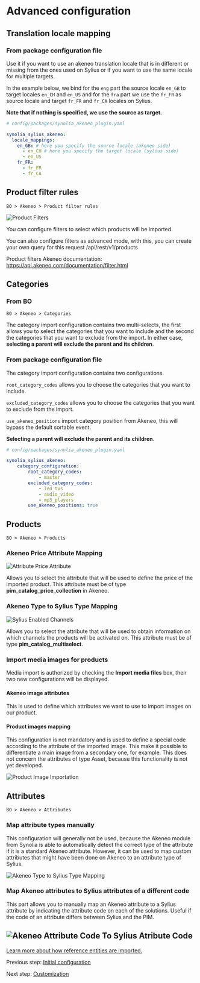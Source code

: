 # Advanced configuration

## Translation locale mapping

### From package configuration file

Use it if you want to use an akeneo translation locale that is in different or missing from the ones used on Sylius or if you want to use the same locale for multiple targets.

In the example below, we bind for the `eng` part the source locale `en_GB` to target locales `en_CH` and `en_US` and for the `fra` part we use the `fr_FR` as source locale and target `fr_FR` and `fr_CA` locales on Sylius.

**Note that if nothing is specified, we use the source as target.**

```yaml
# config/packages/synolia_akeneo_plugin.yaml

synolia_sylius_akeneo:
  locale_mappings:
    en_GB: # here you specify the source locale (akeneo side)
      - en_CH # here you specify the target locale (sylius side)
      - en_US
    fr_FR:
      - fr_FR
      - fr_CA
```

## Product filter rules

    BO > Akeneo > Product filter rules

![Product Filters](media/product_filters.png)

You can configure filters to select which products will be imported. 

You can also configure filters as advanced mode, with this, you can create your own query for
this request /api/rest/v1/products

Product filters Akeneo documentation: https://api.akeneo.com/documentation/filter.html


## Categories

### From BO

    BO > Akeneo > Categories

The category import configuration contains two multi-selects, the first allows you to select the categories that you want to include and the second the categories that you want to exclude from the import. In either case, **selecting a parent will exclude the parent and its children**.

### From package configuration file

The category import configuration contains two configurations.

`root_category_codes` allows you to choose the categories that you want to include.

`excluded_category_codes` allows you to choose the categories that you want to exclude from the import.

`use_akeneo_positions` import category position from Akeneo, this will bypass the default sortable event.

**Selecting a parent will exclude the parent and its children**.

```yaml
# config/packages/synolia_akeneo_plugin.yaml

synolia_sylius_akeneo:
    category_configuration:
        root_category_codes:
            - master
        excluded_category_codes:
            - led_tvs
            - audio_video
            - mp3_players
        use_akeneo_positions: true
```


## Products

    BO > Akeneo > Products

### Akeneo Price Attribute Mapping

![Attribute Price Attribute](media/akeneo_price_attribute.png)

Allows you to select the attribute that will be used to define the price of the imported product.
This attribute must be of type **pim_catalog_price_collection** in Akeneo.

### Akeneo Type to Sylius Type Mapping

![Sylius Enabled Channels](media/sylius_enabled_channels.png)

Allows you to select the attribute that will be used to obtain information on which channels the products will be activated on.
This attribute must be of type **pim_catalog_multiselect**.

### Import media images for products

Media import is authorized by checking the **Import media files** box, then two new configurations will be displayed.

#### Akeneo image attributes

This is used to define which attributes we want to use to import images on our product.

#### Product images mapping

This configuration is not mandatory and is used to define a special code according to the attribute of the imported image. 
This make it possible to differentiate a main image from a secondary one, for example. This does not concern the attributes of type Asset, because this functionality is not yet developed.

![Product Image Importation](media/product_images.png)


## Attributes

    BO > Akeneo > Attributes

### Map attribute types manually

This configuration will generally not be used, because the Akeneo module from Synolia is able to automatically detect the correct type of the attribute if it is a standard Akeneo attribute. However, it can be used to map custom attributes that might have been done on Akeneo to an attribute type of Sylius.

![Akeneo Type to Sylius Type Mapping](media/akeneo_type_mapping.png)

### Map Akeneo attributes to Sylius attributes of a different code

This part allows you to manually map an Akeneo attribute to a Sylius attribute by indicating the attribute code on each of the solutions. Useful if the code of an attribute differs between Sylius and the PIM.

![Akeneo Attribute Code To Sylius Atribute Code](media/akeneo_attribute_to_sylius_code.png)
---

[Learn more about how reference entities are imported.](reference_entity/REFERENCE_ENTITY.md)

Previous step: [Initial configuration](CONFIGURE.md)

Next step: [Customization](CUSTOMIZE.md)
